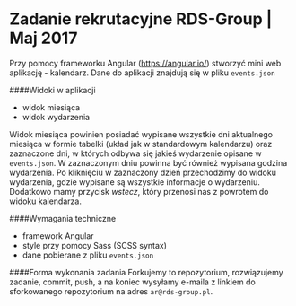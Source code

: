 # Zadanie rekrutacyjne RDS-Group | Maj 2017

Przy pomocy frameworku Angular (https://angular.io/) stworzyć mini web aplikację - kalendarz.
Dane do aplikacji znajdują się w pliku `events.json`

####Widoki w aplikacji
  - widok miesiąca
  - widok wydarzenia

Widok miesiąca powinien posiadać wypisane wszystkie dni aktualnego miesiąca w formie tabelki (układ
jak w standardowym kalendarzu) oraz zaznaczone dni, w których odbywa się jakieś wydarzenie
opisane w `events.json`. W zaznaczonym dniu powinna być również wypisana godzina wydarzenia.
Po kliknięciu w zaznaczony dzień przechodzimy do widoku wydarzenia, gdzie wypisane są
wszystkie informacje o wydarzeniu. Dodatkowo mamy przycisk _wstecz_, który przenosi nas
z powrotem do widoku kalendarza.

####Wymagania techniczne
  - framework Angular
  - style przy pomocy Sass (SCSS syntax)
  - dane pobierane z pliku `events.json`
  
  
####Forma wykonania zadania
Forkujemy to repozytorium, rozwiązujemy zadanie, commit, push, a na koniec
wysyłamy e-maila z linkiem do sforkowanego repozytorium na adres `ar@rds-group.pl`.